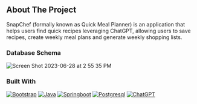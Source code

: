 ## About The Project
SnapChef (formally known as Quick Meal Planner) is an application that helps users find quick recipes leveraging ChatGPT, allowing users to save recipes, create weekly meal plans and generate weekly shopping lists.

### Database Schema
![Screen Shot 2023-06-28 at 2 55 35 PM](https://github.com/mingliu68/quick_meal_planner/assets/66700080/06ebece9-20d7-4954-886a-3e5bf2dc5e60)


### Built With


[![Bootstrap][Bootstrap.com]][Bootstrap-url]
[![Java][Java.com]][Java-url]
[![Springboot][Springboot.com]][Springboot-url]
[![Postgresql][Postgresql.com]][Postgresql-url]
[![ChatGPT][ChatGPT.com]][ChatGPT-url]


<!-- MARKDOWN LINKS & IMAGES -->
<!-- https://www.markdownguide.org/basic-syntax/#reference-style-links -->
[contributors-shield]: https://img.shields.io/github/contributors/othneildrew/Best-README-Template.svg?style=for-the-badge
[contributors-url]: https://github.com/othneildrew/Best-README-Template/graphs/contributors
[forks-shield]: https://img.shields.io/github/forks/othneildrew/Best-README-Template.svg?style=for-the-badge
[forks-url]: https://github.com/othneildrew/Best-README-Template/network/members
[stars-shield]: https://img.shields.io/github/stars/othneildrew/Best-README-Template.svg?style=for-the-badge
[stars-url]: https://github.com/othneildrew/Best-README-Template/stargazers
[issues-shield]: https://img.shields.io/github/issues/othneildrew/Best-README-Template.svg?style=for-the-badge
[issues-url]: https://github.com/othneildrew/Best-README-Template/issues
[license-shield]: https://img.shields.io/github/license/othneildrew/Best-README-Template.svg?style=for-the-badge
[license-url]: https://github.com/othneildrew/Best-README-Template/blob/master/LICENSE.txt
[linkedin-shield]: https://img.shields.io/badge/-LinkedIn-black.svg?style=for-the-badge&logo=linkedin&colorB=555
[linkedin-url]: https://linkedin.com/in/othneildrew
[product-screenshot]: images/screenshot.png

[Bootstrap.com]: https://img.shields.io/badge/Bootstrap-563D7C?style=for-the-badge&logo=bootstrap&logoColor=white
[Bootstrap-url]: https://getbootstrap.com

[Java.com]: https://img.shields.io/badge/Java-ED8B00?style=for-the-badge&logo=openjdk&logoColor=white
[Java-url]: https://www.java.com/en/

[Springboot.com]: https://img.shields.io/badge/Spring-6DB33F?style=for-the-badge&logo=spring&logoColor=white
[Springboot-url]: https://spring.io/

[Postgresql.com]:https://img.shields.io/badge/PostgreSQL-316192?style=for-the-badge&logo=postgresql&logoColor=white
[Postgresql-url]:https://www.postgresql.org/

[ChatGPT.com]:https://img.shields.io/badge/chatGPT-74aa9c?style=for-the-badge&logo=openai&logoColor=white
[ChatGPT-url]:https://openai.com/
